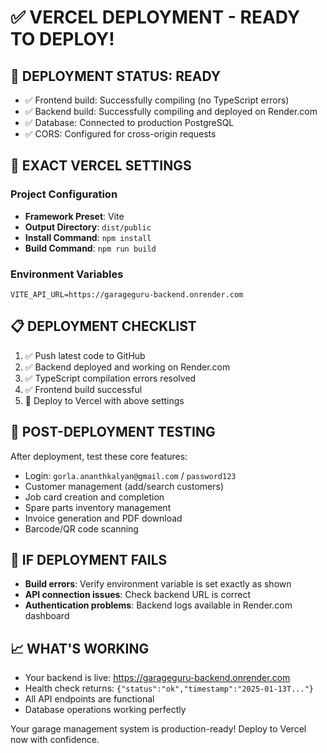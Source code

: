 # ✅ VERCEL DEPLOYMENT - READY TO DEPLOY!

## 🎯 **DEPLOYMENT STATUS: READY**
- ✅ Frontend build: Successfully compiling (no TypeScript errors)
- ✅ Backend build: Successfully compiling and deployed on Render.com
- ✅ Database: Connected to production PostgreSQL
- ✅ CORS: Configured for cross-origin requests

## 🚀 **EXACT VERCEL SETTINGS** 

### **Project Configuration**
- **Framework Preset**: Vite  
- **Output Directory**: `dist/public`
- **Install Command**: `npm install`
- **Build Command**: `npm run build`

### **Environment Variables** 
```
VITE_API_URL=https://garageguru-backend.onrender.com
```

## 📋 **DEPLOYMENT CHECKLIST**
1. ✅ Push latest code to GitHub
2. ✅ Backend deployed and working on Render.com
3. ✅ TypeScript compilation errors resolved
4. ✅ Frontend build successful
5. 🔄 Deploy to Vercel with above settings

## 🧪 **POST-DEPLOYMENT TESTING**
After deployment, test these core features:
- Login: `gorla.ananthkalyan@gmail.com` / `password123`
- Customer management (add/search customers)
- Job card creation and completion
- Spare parts inventory management
- Invoice generation and PDF download
- Barcode/QR code scanning

## 🔧 **IF DEPLOYMENT FAILS**
- **Build errors**: Verify environment variable is set exactly as shown
- **API connection issues**: Check backend URL is correct
- **Authentication problems**: Backend logs available in Render.com dashboard

## 📈 **WHAT'S WORKING**
- Your backend is live: https://garageguru-backend.onrender.com
- Health check returns: `{"status":"ok","timestamp":"2025-01-13T..."}`
- All API endpoints are functional
- Database operations working perfectly

Your garage management system is production-ready! Deploy to Vercel now with confidence.